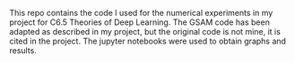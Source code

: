 This repo contains the code I used for the numerical experiments in my project for C6.5 Theories of Deep Learning.
The GSAM code has been adapted as described in my project, but the original code is not mine, it is cited in the project.
The jupyter notebooks were used to obtain graphs and results.

